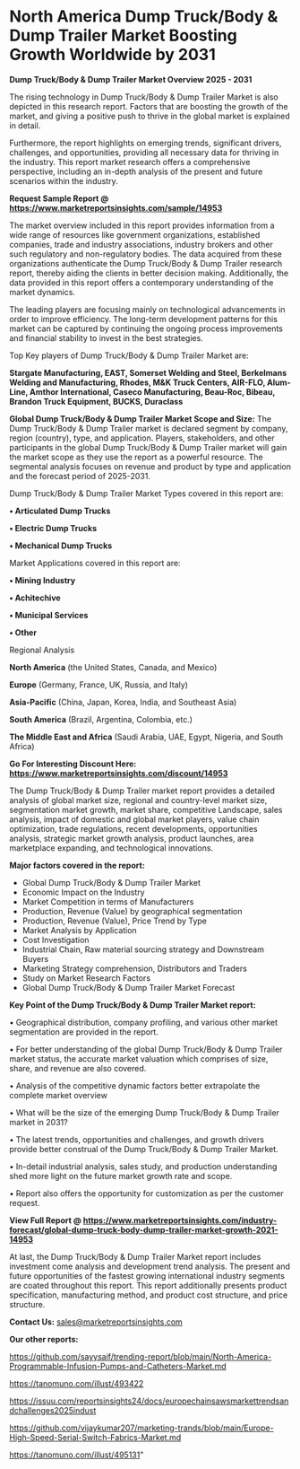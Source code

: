 # North America Dump Truck/Body & Dump Trailer Market Boosting Growth Worldwide by 2031

<Strong> Dump Truck/Body & Dump Trailer Market Overview 2025 - 2031</strong>

The rising technology in Dump Truck/Body & Dump Trailer Market is also depicted in this research report. Factors that are boosting the growth of the market, and giving a positive push to thrive in the global market is explained in detail.

Furthermore, the report highlights on emerging trends, significant drivers, challenges, and opportunities, providing all necessary data for thriving in the industry. This report market research offers a comprehensive perspective, including an in-depth analysis of the present and future scenarios within the industry.

<strong>Request Sample Report @ <a href=https://www.marketreportsinsights.com/sample/14953>https://www.marketreportsinsights.com/sample/14953</a></strong>

The market overview included in this report provides information from a wide range of resources like government organizations, established companies, trade and industry associations, industry brokers and other such regulatory and non-regulatory bodies. The data acquired from these organizations authenticate the Dump Truck/Body & Dump Trailer research report, thereby aiding the clients in better decision making. Additionally, the data provided in this report offers a contemporary understanding of the market dynamics.

The leading players are focusing mainly on technological advancements in order to improve efficiency. The long-term development patterns for this market can be captured by continuing the ongoing process improvements and financial stability to invest in the best strategies.

Top Key players of Dump Truck/Body & Dump Trailer Market are:

<strong>Stargate Manufacturing, EAST, Somerset Welding and Steel, Berkelmans Welding and Manufacturing, Rhodes, M&K Truck Centers, AIR-FLO, Alum-Line, Amthor International, Caseco Manufacturing, Beau-Roc, Bibeau, Brandon Truck Equipment, BUCKS, Duraclass</strong>

<strong><b>Global Dump Truck/Body & Dump Trailer Market Scope and Size:</b></strong>
The Dump Truck/Body & Dump Trailer market is declared segment by company, region (country), type, and application. Players, stakeholders, and other participants in the global Dump Truck/Body & Dump Trailer market will gain the market scope as they use the report as a powerful resource. The segmental analysis focuses on revenue and product by type and application and the forecast period of 2025-2031.

Dump Truck/Body & Dump Trailer Market Types covered in this report are:

<strong>• Articulated Dump Trucks

• Electric Dump Trucks

• Mechanical Dump Trucks</strong>

Market Applications covered in this report are:

<strong>• Mining Industry

• Achitechive

• Municipal Services

• Other</strong> 

Regional Analysis

<strong>North America</strong> (the United States, Canada, and Mexico)

<strong>Europe</strong> (Germany, France, UK, Russia, and Italy)

<strong>Asia-Pacific</strong> (China, Japan, Korea, India, and Southeast Asia)

<strong>South America</strong> (Brazil, Argentina, Colombia, etc.)

<strong>The Middle East and Africa</strong> (Saudi Arabia, UAE, Egypt, Nigeria, and South Africa)

<strong>Go For Interesting Discount Here: <a href=https://www.marketreportsinsights.com/discount/14953>https://www.marketreportsinsights.com/discount/14953</a></strong>

The Dump Truck/Body & Dump Trailer market report provides a detailed analysis of global market size, regional and country-level market size, segmentation market growth, market share, competitive Landscape, sales analysis, impact of domestic and global market players, value chain optimization, trade regulations, recent developments, opportunities analysis, strategic market growth analysis, product launches, area marketplace expanding, and technological innovations.

<strong><b>Major factors covered in the report:</b></strong>
<ul>
  <li>Global Dump Truck/Body & Dump Trailer Market </li>
  <li>Economic Impact on the Industry</li>
  <li>Market Competition in terms of Manufacturers</li>
  <li>Production, Revenue (Value) by geographical segmentation</li>
  <li>Production, Revenue (Value), Price Trend by Type</li>
  <li>Market Analysis by Application</li>
  <li>Cost Investigation</li>
  <li>Industrial Chain, Raw material sourcing strategy and Downstream Buyers</li>
  <li>Marketing Strategy comprehension, Distributors and Traders</li>
  <li>Study on Market Research Factors</li>
  <li>Global Dump Truck/Body & Dump Trailer Market Forecast</li>
</ul>

<strong><b>Key Point of the Dump Truck/Body & Dump Trailer Market report:</b></strong>

• Geographical distribution, company profiling, and various other market segmentation are provided in the report.

• For better understanding of the global Dump Truck/Body & Dump Trailer market status, the accurate market valuation which comprises of size, share, and revenue are also covered.

• Analysis of the competitive dynamic factors better extrapolate the complete market overview

• What will be the size of the emerging Dump Truck/Body & Dump Trailer market in 2031?

• The latest trends, opportunities and challenges, and growth drivers provide better construal of the Dump Truck/Body & Dump Trailer Market.

• In-detail industrial analysis, sales study, and production understanding shed more light on the future market growth rate and scope.

• Report also offers the opportunity for customization as per the customer request.

<strong><b>View Full Report @ <a href=https://www.marketreportsinsights.com/industry-forecast/global-dump-truck-body-dump-trailer-market-growth-2021-14953>https://www.marketreportsinsights.com/industry-forecast/global-dump-truck-body-dump-trailer-market-growth-2021-14953</a></b></strong>


At last, the Dump Truck/Body & Dump Trailer Market report includes investment come analysis and development trend analysis. The present and future opportunities of the fastest growing international industry segments are coated throughout this report. This report additionally presents product specification, manufacturing method, and product cost structure, and price structure.

<strong>Contact Us:</strong>
sales@marketreportsinsights.com

<strong>Our other reports:</strong>

<a href=https://github.com/sayysaif/trending-report/blob/main/North-America-Programmable-Infusion-Pumps-and-Catheters-Market.md>https://github.com/sayysaif/trending-report/blob/main/North-America-Programmable-Infusion-Pumps-and-Catheters-Market.md</a>

<a href=https://tanomuno.com/illust/493422>https://tanomuno.com/illust/493422</a>

<a href=https://issuu.com/reportsinsights24/docs/europechainsawsmarkettrendsandchallenges2025indust>https://issuu.com/reportsinsights24/docs/europechainsawsmarkettrendsandchallenges2025indust</a>

<a href=https://github.com/vijaykumar207/marketing-trands/blob/main/Europe-High-Speed-Serial-Switch-Fabrics-Market.md>https://github.com/vijaykumar207/marketing-trands/blob/main/Europe-High-Speed-Serial-Switch-Fabrics-Market.md</a>

<a href=https://tanomuno.com/illust/495131>https://tanomuno.com/illust/495131</a>"
